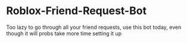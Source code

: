 # Roblox-Friend-Request-Bot

Too lazy to go through all your friend requests, use this bot today, even though it will probs take more time setting it up

